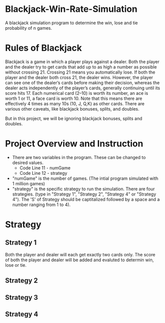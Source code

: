 # Blackjack-Win-Rate-Simulation
A blackjack simulation program to determine the win, lose and tie probability of n games.

# Rules of Blackjack
Blackjack is a game in which a player plays against a dealer. Both the player and the dealer try to get cards that add up to as high a number as possible without crossing 21. Crossing 21 means you automatically lose. If both the player and the dealer both cross 21, the dealer wins. However, the player can see one of the dealer’s cards before making their decision, whereas the dealer acts independently of the player’s cards, generally continuing until its score hits 17.
Each numerical card (2–10) is worth its number, an ace is worth 1 or 11, a face card is worth 10. Note that this means there are effectively 4 times as many 10s (10, J, Q,K) as other cards. There are various other caveats, like blackjack bonuses, splits, and doubles.

But in this project, we will be ignoring blackjack bonuses, splits and doubles.

# Project Overview and Instruction
* There are two variables in the program. These can be changed to desired values.
  * Code Line 11 - numGame
  * Code Line 12 - strategy
* "numGame" is the number of games. (The intial program simulated with 1 million games)
* "strategy" is the specific strategy to run the simulation. There are four strategies. (type in "Strategy 1", "Strategy 2",
"Strategy 4" or "Strategy 4"). The 'S' of Strategy should be captitalized followed by a space and a number ranging from 1 to 4).

# Strategy
## Strategy 1
Both the player and dealer will each get exactly two cards only. The score of both the player and dealer will be added and evaluted to determin win, lose or tie. 
## Strategy 2

## Strategy 3

## Strategy 4



